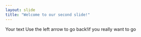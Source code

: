 ```yaml
---
layout: slide
title: "Welcome to our second slide!"
---
```

Your text
Use the left arrow to go back!if you really want to go
